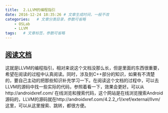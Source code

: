 ```yaml
---
title:  2.LLVM的编程指引
date: 2016-12-24 18:35:26 # 文章生成时间，一般不改
categories:   # 文章分类目录，参数可省略
    - OSLab
    - LLVM
tags:   # 文章标签，参数可省略
---
```

## [阅读文档](http:llvm.org/docs/ProgrammersManual.html)
这就是LLVM的编程指引，相对来说这个文档没那么长，但是里面的东西很重要，希望在阅读的过程中认真阅读。同时，涉及到C++部分的知识，如果有不清楚的，要自己主动的把那些知识补充学习一下。在阅读这个文档的过程中，可以去LLVM的源码中找一些实际的代码，参照着看一下，效果会更好。可以从http://androidxref.com/ 在线浏览和搜索代码，这个网站是在线浏览搜索Android源码的，LLVM的源码就在http://androidxref.com/4.2.2_r1/xref/external/llvm/ 这里，可以从这里搜索、跳转，都很方便。